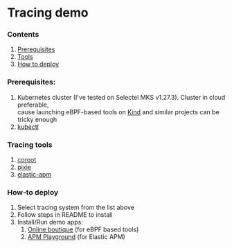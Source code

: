 # Tracing demo

### Contents
1. [Prerequisites](#prerequisites)
2. [Tools](#tracing-tools)
3. [How to deploy](#how-to-deploy)

### Prerequisites:
1. Kubernetes cluster (I've tested on Selectel MKS v1.27.3). Cluster in cloud preferable,\
   cause launching eBPF-based tools on [Kind](https://kind.sigs.k8s.io) and similar projects can be tricky enough 
2. [kubectl](https://kubernetes.io/docs/tasks/tools/#kubectl)

### Tracing tools
1. [coroot](./coroot/README.md)
2. [pixie](./pixie/README.md)
3. [elastic-apm](./elastic-apm/README.md)

### How-to deploy
1. Select tracing system from the list above
2. Follow steps in README to install
3. Install/Run demo apps:
   1. [Online boutique](apps/online-boutique/README.md) (for eBPF based tools)
   2. [APM Playground](apps/elastic-apm-playground/README.md) (for Elastic APM)
